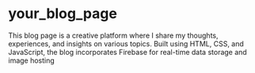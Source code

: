 # your_blog_page
This blog page is a creative platform where I share my thoughts, experiences, and insights on various topics. Built using HTML, CSS, and JavaScript, the blog incorporates Firebase for real-time data storage and image hosting
